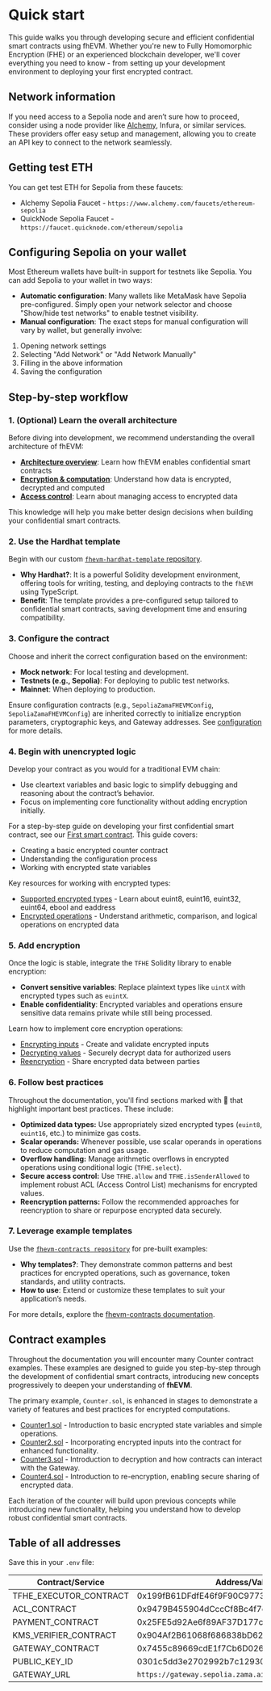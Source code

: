 # Quick start

This guide walks you through developing secure and efficient confidential smart contracts using fhEVM. Whether you're new to Fully Homomorphic Encryption (FHE) or an experienced blockchain developer, we'll cover everything you need to know - from setting up your development environment to deploying your first encrypted contract.

## Network information

If you need access to a Sepolia node and aren’t sure how to proceed, consider using a node provider like [Alchemy](https://www.alchemy.com/), Infura, or similar services. These providers offer easy setup and management, allowing you to create an API key to connect to the network seamlessly.

## Getting test ETH

You can get test ETH for Sepolia from these faucets:

- Alchemy Sepolia Faucet - `https://www.alchemy.com/faucets/ethereum-sepolia`
- QuickNode Sepolia Faucet - `https://faucet.quicknode.com/ethereum/sepolia`

## Configuring Sepolia on your wallet

Most Ethereum wallets have built-in support for testnets like Sepolia. You can add Sepolia to your wallet in two ways:

- **Automatic configuration**: Many wallets like MetaMask have Sepolia pre-configured. Simply open your network selector and choose "Show/hide test networks" to enable testnet visibility.
- **Manual configuration**: The exact steps for manual configuration will vary by wallet, but generally involve:

1. Opening network settings
2. Selecting "Add Network" or "Add Network Manually"
3. Filling in the above information
4. Saving the configuration

## Step-by-step workflow

### 1. (Optional) Learn the overall architecture

Before diving into development, we recommend understanding the overall architecture of fhEVM:

- [**Architecture overview**](../fundamentals/architecture_overview.md): Learn how fhEVM enables confidential smart contracts
- [**Encryption & computation**](../fundamentals/d_re_ecrypt_compute.md): Understand how data is encrypted, decrypted and computed
- [**Access control**](../fundamentals/acl/): Learn about managing access to encrypted data

This knowledge will help you make better design decisions when building your confidential smart contracts.

### 2. Use the Hardhat template

Begin with our custom [`fhevm-hardhat-template` repository](https://github.com/zama-ai/fhevm-hardhat-template).

- **Why Hardhat?**: It is a powerful Solidity development environment, offering tools for writing, testing, and deploying contracts to the `fhEVM` using TypeScript.
- **Benefit**: The template provides a pre-configured setup tailored to confidential smart contracts, saving development time and ensuring compatibility.

### 3. Configure the contract

Choose and inherit the correct configuration based on the environment:

- **Mock network**: For local testing and development.
- **Testnets (e.g., Sepolia)**: For deploying to public test networks.
- **Mainnet**: When deploying to production.

Ensure configuration contracts (e.g., `SepoliaZamaFHEVMConfig`, `SepoliaZamaFHEVMConfig`) are inherited correctly to initialize encryption parameters, cryptographic keys, and Gateway addresses. See [configuration](../fundamentals/configure.md) for more details.

### 4. Begin with unencrypted logic

Develop your contract as you would for a traditional EVM chain:

- Use cleartext variables and basic logic to simplify debugging and reasoning about the contract’s behavior.
- Focus on implementing core functionality without adding encryption initially.

For a step-by-step guide on developing your first confidential smart contract, see our [First smart contract](../getting_started/first_smart_contract.md). This guide covers:

- Creating a basic encrypted counter contract
- Understanding the configuration process
- Working with encrypted state variables

Key resources for working with encrypted types:

- [Supported encrypted types](../fundamentals/types.md) - Learn about euint8, euint16, euint32, euint64, ebool and eaddress
- [Encrypted operations](../fundamentals/operations.md) - Understand arithmetic, comparison, and logical operations on encrypted data

### 5. Add encryption

Once the logic is stable, integrate the `TFHE` Solidity library to enable encryption:

- **Convert sensitive variables**: Replace plaintext types like `uintX` with encrypted types such as `euintX`.
- **Enable confidentiality**: Encrypted variables and operations ensure sensitive data remains private while still being processed.

Learn how to implement core encryption operations:

- [Encrypting inputs](../fundamentals/inputs.md) - Create and validate encrypted inputs
- [Decrypting values](../fundamentals/decryption/decrypt.md) - Securely decrypt data for authorized users
- [Reencryption](../fundamentals/decryption/reencryption.md) - Share encrypted data between parties

### 6. Follow best practices

Throughout the documentation, you'll find sections marked with 🔧 that highlight important best practices. These include:

- **Optimized data types:** Use appropriately sized encrypted types (`euint8`, `euint16`, etc.) to minimize gas costs.
- **Scalar operands:** Whenever possible, use scalar operands in operations to reduce computation and gas usage.
- **Overflow handling:** Manage arithmetic overflows in encrypted operations using conditional logic (`TFHE.select`).
- **Secure access control:** Use `TFHE.allow` and `TFHE.isSenderAllowed` to implement robust ACL (Access Control List) mechanisms for encrypted values.
- **Reencryption patterns:** Follow the recommended approaches for reencryption to share or repurpose encrypted data securely.

### 7. Leverage example templates

Use the [`fhevm-contracts repository`](https://github.com/zama-ai/fhevm-contracts) for pre-built examples:

- **Why templates?**: They demonstrate common patterns and best practices for encrypted operations, such as governance, token standards, and utility contracts.
- **How to use**: Extend or customize these templates to suit your application’s needs.

For more details, explore the [fhevm-contracts documentation](../guides/contracts.md).

## Contract examples

Throughout the documentation you will encounter many Counter contract examples. These examples are designed to guide you step-by-step through the development of confidential smart contracts, introducing new concepts progressively to deepen your understanding of **fhEVM**.

The primary example, `Counter.sol`, is enhanced in stages to demonstrate a variety of features and best practices for encrypted computations.

- [Counter1.sol](../getting_started/first_smart_contract.md#your-first-smart-contract) - Introduction to basic encrypted state variables and simple operations.
- [Counter2.sol](../fundamentals/inputs.md#upgrade-of-our-counter-contract) - Incorporating encrypted inputs into the contract for enhanced functionality.
- [Counter3.sol](../fundamentals/decryption/decrypt.md#applying-decryption-to-the-counter-example) - Introduction to decryption and how contracts can interact with the Gateway.
- [Counter4.sol](../fundamentals/decryption/reencryption.md#applying-re-encryption-to-the-counter-example) - Introduction to re-encryption, enabling secure sharing of encrypted data.

Each iteration of the counter will build upon previous concepts while introducing new functionality, helping you understand how to develop robust confidential smart contracts.

## Table of all addresses

Save this in your `.env` file:

| Contract/Service       | Address/Value                              |
| ---------------------- | ------------------------------------------ |
| TFHE_EXECUTOR_CONTRACT | 0x199fB61DFdfE46f9F90C9773769c28D9623Bb90e |
| ACL_CONTRACT           | 0x9479B455904dCccCf8Bc4f7dF8e9A1105cBa2A8e |
| PAYMENT_CONTRACT       | 0x25FE5d92Ae6f89AF37D177cF818bF27EDFe37F7c |
| KMS_VERIFIER_CONTRACT  | 0x904Af2B61068f686838bD6257E385C2cE7a09195 |
| GATEWAY_CONTRACT       | 0x7455c89669cdE1f7Cb6D026DFB87263422D821ca |
| PUBLIC_KEY_ID          | 0301c5dd3e2702992b7c12930b7d4defeaaa52cf   |
| GATEWAY_URL            | `https://gateway.sepolia.zama.ai/`         |
